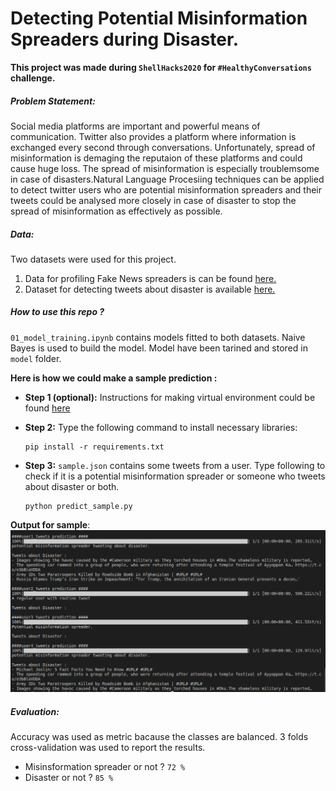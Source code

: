 # Detecting Potential Misinformation Spreaders during Disaster.
**This project was made during `ShellHacks2020` for `#HealthyConversations` challenge.**

##### Problem Statement:
Social media platforms are important and powerful means of communication. Twitter also provides a platform where information is exchanged every second through conversations. Unfortunately, spread of misinformation is demaging the reputaion of these platforms and could cause huge loss. The spread of misinformation is especially troublemsome in case of disasters.Natural Language Procesiing techniques can be applied to detect twitter users who are potential misinformation spreaders and their tweets could be analysed more closely in case of disaster to stop the spread of misinformation as effectively as possible.

##### Data:
Two datasets were used for this project.
1) Data for profiling Fake News spreaders is can be found [here.](https://pan.webis.de/clef20/pan20-web/author-profiling.html#data)
2) Dataset for detecting tweets about disaster is available [here.](https://www.kaggle.com/c/nlp-getting-started)

##### How to use this repo ? 
`01_model_training.ipynb` contains models fitted to both datasets. Naive Bayes is used to build the model. Model have been tarined and stored in `model` folder.

**Here is how we could make a sample prediction :**
- **Step 1 (optional):** Instructions for making virtual environment could be found [here](https://docs.python.org/3/tutorial/venv.html "here")

- **Step 2:** Type the following command to install necessary libraries:

    ```
    pip install -r requirements.txt
    ```
- **Step 3:** `sample.json` contains some tweets from a user. Type following to check if it is a potential misinformation spreader or someone who tweets about disaster or both.
    ```
    python predict_sample.py
    ```
**Output for sample**:
![output for sample.py](sample_output.png)

##### Evaluation: 
Accuracy was used as metric bacause the classes are balanced. 3 folds cross-validation was used to report the results.
- Misinsformation spreader or not ? `72 %`
- Disaster or not ? `85 %`

